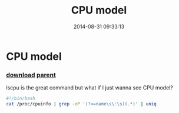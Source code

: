 ﻿---
pid:            5391
parent:         5390
children:       
poster:         greg zakharov
title:          CPU model
date:           2014-08-31 09:33:13
description:    lscpu is the great command but what if I just wanna see CPU model?
format:         bash
---

# CPU model

### [download](5391.sh) [parent](5390.md) 

lscpu is the great command but what if I just wanna see CPU model?

```bash
#!/bin/bash
cat /proc/cpuinfo | grep -oP '(?<=name\s\:\s)(.*)' | uniq
```

